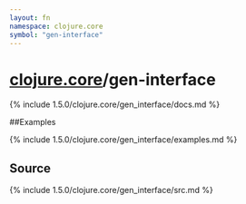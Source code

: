 ```yaml
---
layout: fn
namespace: clojure.core
symbol: "gen-interface"
---
```


# [clojure.core](../)/gen-interface

{% include 1.5.0/clojure.core/gen_interface/docs.md %}

##Examples

{% include 1.5.0/clojure.core/gen_interface/examples.md %}
## Source
{% include 1.5.0/clojure.core/gen_interface/src.md %}

